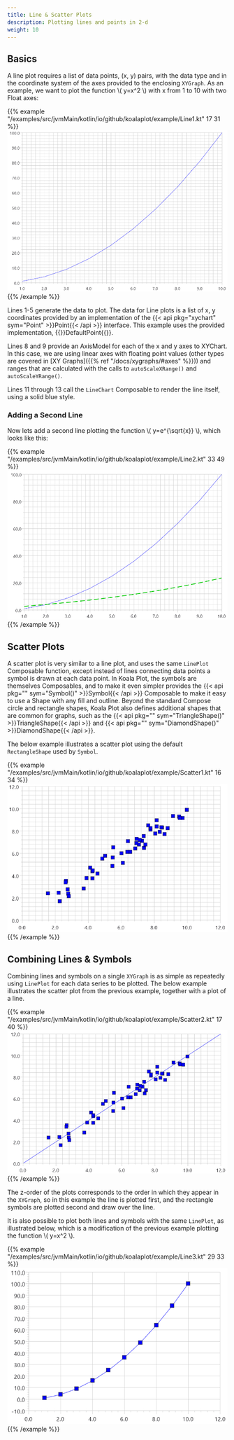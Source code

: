 ```yaml
---
title: Line & Scatter Plots
description: Plotting lines and points in 2-d
weight: 10
---
```



## Basics

A line plot requires a list of data points, (x, y) pairs, with the data type and in the coordinate system of the axes provided to the enclosing ```XYGraph```. As an example, we want to plot the function \\( y=x^2 \\) with x from 1 to 10 with two Float axes:

{{% example "/examples/src/jvmMain/kotlin/io/github/koalaplot/example/Line1.kt" 17 31 %}}
![Line1](line1.png)
{{% /example %}}

Lines 1-5 generate the data to plot. The data for Line plots is a list of x, y coordinates provided by an implementation of the {{< api pkg="xychart" sym="Point" >}}Point{{< /api >}} interface. This example uses the provided implementation, {{<api pkg="xychart" sym="DefaultPoint">}}DefaultPoint{{</api>}}. 

Lines 8 and 9 provide an AxisModel for each of the x and y axes to XYChart. In this case, we are using linear axes with floating point values (other types are covered in [XY Graphs]({{% ref "/docs/xygraphs/#axes" %}})) and ranges that are calculated with the
calls to ```autoScaleXRange()``` and ```autoScaleYRange()```.

Lines 11 through 13 call the ```LineChart``` Composable to render the line itself, using a solid blue style.

### Adding a Second Line

Now lets add a second line plotting the function \\( y=e^{\sqrt{x}} \\), which looks like this:

{{% example "/examples/src/jvmMain/kotlin/io/github/koalaplot/example/Line2.kt" 33 49 %}}
![Line2](line2.png)
{{% /example %}}

## Scatter Plots

A scatter plot is very similar to a line plot, and uses the same ```LinePlot``` Composable function, except instead of lines connecting data points a symbol is drawn at each data point. In Koala Plot, the symbols are themselves Composables, and to make it even simpler provides the {{< api pkg="" sym="Symbol()" >}}Symbol{{< /api >}} Composable to make it easy to use a Shape with any fill and outline. Beyond the standard Compose circle and rectangle shapes, Koala Plot also defines additional shapes that are common for graphs, such as the {{< api pkg="" sym="TriangleShape()" >}}TriangleShape{{< /api >}} and {{< api pkg="" sym="DiamondShape()" >}}DiamondShape{{< /api >}}.

The below example illustrates a scatter plot using the default ```RectangleShape``` used by ```Symbol```.

{{% example "/examples/src/jvmMain/kotlin/io/github/koalaplot/example/Scatter1.kt" 16 34 %}}
![Scatter plot](Scatter1.png)
{{% /example %}}

## Combining Lines & Symbols

Combining lines and symbols on a single ```XYGraph``` is as simple as repeatedly using ```LinePlot``` for each data series to be plotted. The below example illustrates the scatter plot from the previous example, together with a plot of a line.

{{% example "/examples/src/jvmMain/kotlin/io/github/koalaplot/example/Scatter2.kt" 17 40 %}}
![Scatter plot](Scatter2.png)
{{% /example %}}

The z-order of the plots corresponds to the order in which they appear in the ```XYGraph```, so in this example the line is plotted first, and the rectangle symbols are plotted second and draw over the line.

It is also possible to plot both lines and symbols with the same ```LinePlot```, as illustrated below, which is a modification of the previous example plotting the function \\( y=x^2 \\).

{{% example "/examples/src/jvmMain/kotlin/io/github/koalaplot/example/Line3.kt" 29 33 %}}
![Line with symbols](Line3.png)
{{% /example %}}